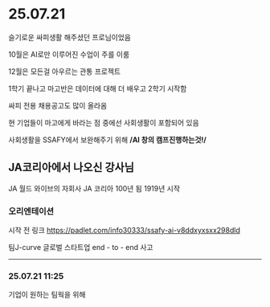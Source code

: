 # 25.07.21
슬기로운 싸피생활 해주셨던 프로님이었음

10월은 AI로만 이루어진 수업이 주를 이룸

12월은 모든걸 아우르는 관통 프로젝트

1학기 끝나고 마고반은 데이터에 대해 더 배우고 2학기 시작함

싸피 전용 채용공고도 많이 올라옴

현 기업들이 마고에게 바라는 점 중에선 사회생활이 포함되어 있음

사회생활을 SSAFY에서 보완해주기 위해 **/AI 창의 캠프진행하는것!/**


## JA코리아에서 나오신 강사님

JA 월드 와이브의 자회사 JA 코리아 100년 됨 1919년 시작

### 오리엔테이션
시작 전 링크 https://padlet.com/info30333/ssafy-ai-v8ddxyxsxx298dld

팀J-curve 글로벌 스타트업
end - to - end 사고

---
### 25.07.21 11:25
기업이 원하는 팀웍을 위해